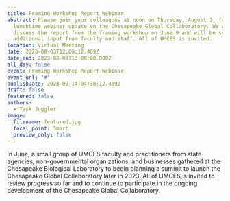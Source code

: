 ```yaml
---
title: Framing Workshop Report Webinar
abstract: Please join your colleagues at noon on Thursday, August 3, for a
  lunchtime webinar update on the Chesapeake Global Collaboratory. We will
  discuss the report from the framing workshop on June 9 and will be seeking
  additional input from faculty and staff. All of UMCES is invited.
location: Virtual Meeting
date: 2023-08-03T12:00:12.469Z
date_end: 2023-08-03T13:00:00.000Z
all_day: false
event: Framing Workshop Report Webinar
event_url: "#"
publishDate: 2023-09-14T04:38:12.489Z
draft: false
featured: false
authors:
  - Task Juggler
image:
  filename: featured.jpg
  focal_point: Smart
  preview_only: false
---
```

In June, a small group of UMCES faculty and practitioners from state agencies, non-governmental organizations, and businesses gathered at the Chesapeake Biological Laboratory to begin planning a summit to launch the Chesapeake Global Collaboratory later in 2023. All of UMCES is invited to review progress so far and to continue to participate in the ongoing development of the Chesapeake Global Collaboratory.

